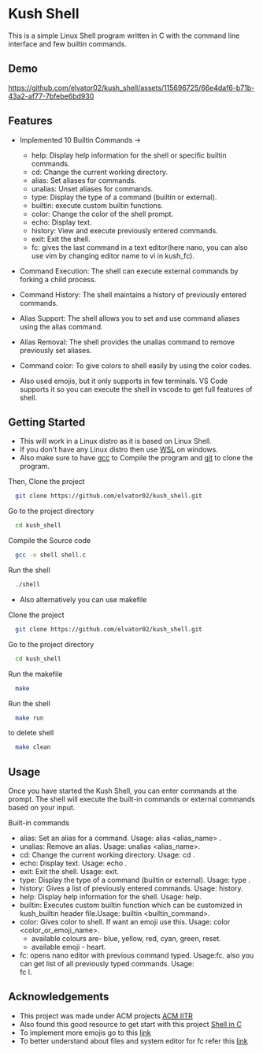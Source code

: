 
# Kush Shell

This is a simple Linux Shell program written in C with the command line interface and few builtin commands.  

## Demo

https://github.com/elvator02/kush_shell/assets/115696725/66e4daf6-b71b-43a2-af77-7bfebe6bd930



## Features

- Implemented 10 Builtin Commands ->
    - help: Display help information for the shell or specific builtin commands.
    - cd: Change the current working directory.
    - alias: Set aliases for commands.
    - unalias:  Unset aliases for commands.
    - type: Display the type of a command (builtin or external).
    - builtin: execute custom builtin functions.
    - color: Change the color of the shell prompt.
    - echo: Display text.
    - history: View and execute previously entered commands.   
    - exit: Exit the shell.
    - fc: gives the last command in a text editor(here nano, you can also use vim by changing editor name to vi in kush_fc).

- Command Execution: The shell can execute external commands by forking a child process.
- Command History: The shell maintains a history of previously entered commands.
- Alias Support: The shell allows you to set and use command aliases using the alias command.
- Alias Removal: The shell provides the unalias command to remove previously set aliases.
- Command color: To give colors to shell easily by using the color codes.
- Also used emojis, but it only supports in few terminals. VS Code supports it so you can execute the shell in vscode to get full features of shell.


## Getting Started

- This will work in a Linux distro as it is based on Linux Shell.
- If you don't have any Linux distro then use [WSL](https://learn.microsoft.com/en-us/windows/wsl/install) on windows.
- Also make sure to have [gcc](https://code.visualstudio.com/docs/cpp/config-wsl) to Compile the program and [git](https://learn.microsoft.com/en-us/windows/wsl/tutorials/wsl-git) to clone the program.

Then, Clone the project

```bash
  git clone https://github.com/elvator02/kush_shell.git
```

Go to the project directory

```bash
  cd kush_shell
```

Compile the Source code

```bash
  gcc -o shell shell.c
```

Run the shell

```bash
  ./shell
```
- Also alternatively you can use makefile 


Clone the project

```bash
  git clone https://github.com/elvator02/kush_shell.git
```
Go to the project directory

```bash
  cd kush_shell
```

Run the makefile

```bash
  make
```
Run the shell

```bash
  make run
``` 
to delete shell

```bash
  make clean
``` 


## Usage

Once you have started the Kush Shell, you can enter commands at the prompt. The shell will execute the built-in commands or external commands based on your input.

Built-in commands
- alias: Set an alias for a command. Usage: alias <alias_name> <command>.
- unalias: Remove an alias. Usage: unalias <alias_name>.
- cd: Change the current working directory. Usage: cd <directory>.
- echo: Display text. Usage: echo <text>.
- exit: Exit the shell. Usage: exit.
- type: Display the type of a command (builtin or external). Usage: type <command>.
- history: Gives a list of previously entered commands. Usage: history.
- help: Display help information for the shell. Usage: help.
- builtin: Executes custom builtin function which can be customized in kush_builtin header file.Usage: builtin <builtin_command>.
- color: Gives color to shell. If want an emoji use this. Usage: color <color_or_emoji_name>.
  - available colours are- blue, yellow, red, cyan, green, reset.
  - available emoji - heart.
- fc: opens nano editor with previous command typed. Usage:fc.
  also you can get list of all previously typed commands. Usage:  
  fc l.
## Acknowledgements

 - This project was made under ACM projects [ACM IITR](https://iitr.acm.org/#/)
 - Also found this good resource to get start with this project  [Shell in C](https://brennan.io/2015/01/16/write-a-shell-in-c/)
 - To implement more emojis go to this [link](https://apps.timwhitlock.info/emoji/tables/unicode)
 - To better understand about files and system editor for fc refer this [link](https://cboard.cprogramming.com/c-programming/181245-write-file-using-struct.html?highlight=open+file+linux)

